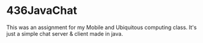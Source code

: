 436JavaChat
===========

This was an assignment for my Mobile and Ubiquitous computing class. It's just a simple chat server & client made in java.
